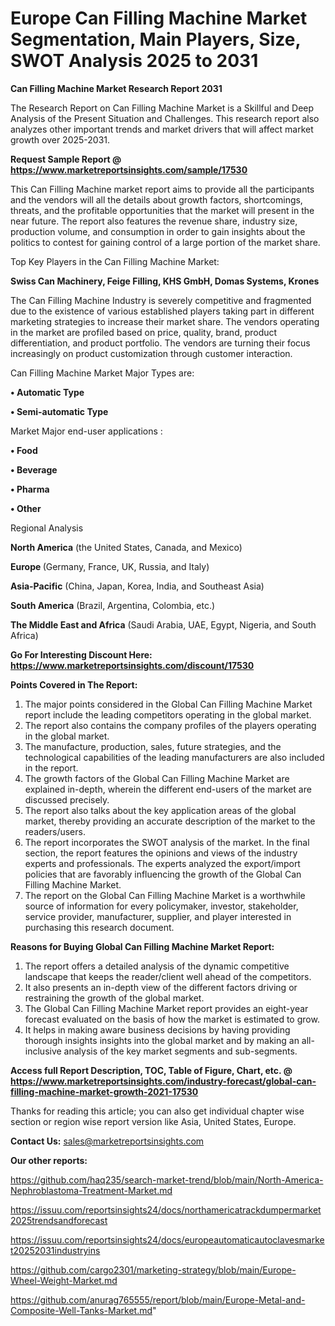 # Europe Can Filling Machine Market Segmentation, Main Players, Size, SWOT Analysis 2025 to 2031

<strong>Can Filling Machine Market Research Report 2031</strong>

The Research Report on Can Filling Machine Market is a Skillful and Deep Analysis of the Present Situation and Challenges. This research report also analyzes other important trends and market drivers that will affect market growth over 2025-2031.

<strong>Request Sample Report @ <a href=https://www.marketreportsinsights.com/sample/17530>https://www.marketreportsinsights.com/sample/17530</a></strong>

This Can Filling Machine market report aims to provide all the participants and the vendors will all the details about growth factors, shortcomings, threats, and the profitable opportunities that the market will present in the near future. The report also features the revenue share, industry size, production volume, and consumption in order to gain insights about the politics to contest for gaining control of a large portion of the market share.

Top Key Players in the Can Filling Machine Market:

<strong>Swiss Can Machinery, Feige Filling, KHS GmbH, Domas Systems, Krones</strong>

The Can Filling Machine Industry is severely competitive and fragmented due to the existence of various established players taking part in different marketing strategies to increase their market share. The vendors operating in the market are profiled based on price, quality, brand, product differentiation, and product portfolio. The vendors are turning their focus increasingly on product customization through customer interaction.

Can Filling Machine Market Major Types are:

<strong>• Automatic Type

• Semi-automatic Type</strong>

Market Major end-user applications :

<strong>• Food

• Beverage

• Pharma

• Other</strong>

Regional Analysis

</u><strong><b>North America</b></strong> (the United States, Canada, and Mexico)

<strong><b>Europe </b></strong>(Germany, France, UK, Russia, and Italy)

<strong><b>Asia-Pacific</b></strong> (China, Japan, Korea, India, and Southeast Asia)

<strong><b>South America</b></strong> (Brazil, Argentina, Colombia, etc.)

<strong><b>The Middle East and Africa</b></strong> (Saudi Arabia, UAE, Egypt, Nigeria, and South Africa)

<strong>Go For Interesting Discount Here: <a href=https://www.marketreportsinsights.com/discount/17530>https://www.marketreportsinsights.com/discount/17530</a></strong>

<strong>Points Covered in The Report:</strong>
<ol>
  <li>The major points considered in the Global Can Filling Machine Market report include the leading competitors operating in the global market.</li>
  <li>The report also contains the company profiles of the players operating in the global market.</li>
  <li>The manufacture, production, sales, future strategies, and the technological capabilities of the leading manufacturers are also included in the report.</li>
  <li>The growth factors of the Global Can Filling Machine Market are explained in-depth, wherein the different end-users of the market are discussed precisely.</li>
  <li>The report also talks about the key application areas of the global market, thereby providing an accurate description of the market to the readers/users.</li>
  <li>The report incorporates the SWOT analysis of the market. In the final section, the report features the opinions and views of the industry experts and professionals. The experts analyzed the export/import policies that are favorably influencing the growth of the Global Can Filling Machine Market.</li>
  <li>The report on the Global Can Filling Machine Market is a worthwhile source of information for every policymaker, investor, stakeholder, service provider, manufacturer, supplier, and player interested in purchasing this research document.</li>
</ol>
<strong>Reasons for Buying Global Can Filling Machine Market Report:</strong>

<ol>
  <li>The report offers a detailed analysis of the dynamic competitive landscape that keeps the reader/client well ahead of the competitors.</li>
  <li>It also presents an in-depth view of the different factors driving or restraining the growth of the global market.</li>
  <li>The Global Can Filling Machine Market report provides an eight-year forecast evaluated on the basis of how the market is estimated to grow.</li>
  <li>It helps in making aware business decisions by having providing thorough insights insights into the global market and by making an all-inclusive analysis of the key market segments and sub-segments.</li>
</ol>
<strong>Access full Report Description, TOC, Table of Figure, Chart, etc. @ <a href=https://www.marketreportsinsights.com/industry-forecast/global-can-filling-machine-market-growth-2021-17530>https://www.marketreportsinsights.com/industry-forecast/global-can-filling-machine-market-growth-2021-17530</a></strong>


Thanks for reading this article; you can also get individual chapter wise section or region wise report version like Asia, United States, Europe.

<strong>Contact Us:</strong>
sales@marketreportsinsights.com

<strong>Our other reports:</strong>

<a href=https://github.com/haq235/search-market-trend/blob/main/North-America-Nephroblastoma-Treatment-Market.md>https://github.com/haq235/search-market-trend/blob/main/North-America-Nephroblastoma-Treatment-Market.md</a>

<a href=https://issuu.com/reportsinsights24/docs/northamericatrackdumpermarket2025trendsandforecast>https://issuu.com/reportsinsights24/docs/northamericatrackdumpermarket2025trendsandforecast</a>

<a href=https://issuu.com/reportsinsights24/docs/europeautomaticautoclavesmarket20252031industryins>https://issuu.com/reportsinsights24/docs/europeautomaticautoclavesmarket20252031industryins</a>

<a href=https://github.com/cargo2301/marketing-strategy/blob/main/Europe-Wheel-Weight-Market.md>https://github.com/cargo2301/marketing-strategy/blob/main/Europe-Wheel-Weight-Market.md</a>

<a href=https://github.com/anurag765555/report/blob/main/Europe-Metal-and-Composite-Well-Tanks-Market.md>https://github.com/anurag765555/report/blob/main/Europe-Metal-and-Composite-Well-Tanks-Market.md</a>"
